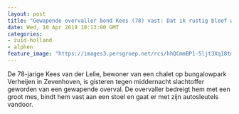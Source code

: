 ```yaml
---
layout: post
title: "Gewapende overvaller bond Kees (78) vast: Dat ik rustig bleef was mijn redding"
date: Wed, 10 Apr 2019 10:13:00 GMT
categories: 
- zuid-holland 
- alphen 
feature_image: "https://images3.persgroep.net/rcs/hhQCmmBP1-5ljt3Xq18tm3wRc5E/diocontent/145217845/_fitwidth/400/?appId=21791a8992982cd8da851550a453bd7f&quality=0.7"
---
```


De 78-jarige Kees van der Lelie, bewoner van een chalet op bungalowpark Verheijen in Zevenhoven, is gisteren tegen middernacht slachtoffer geworden van een gewapende overval. De overvaller bedreigt hem met een groot mes, bindt hem vast aan een stoel en gaat er met zijn autosleutels vandoor.
